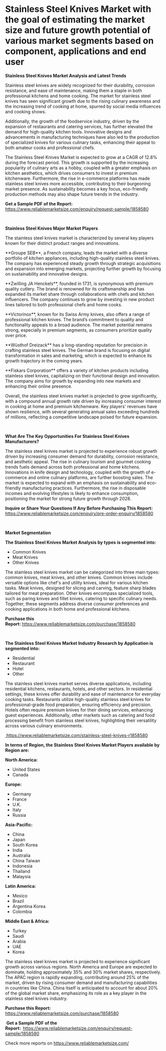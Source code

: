 <p><h1>Stainless Steel Knives Market with the goal of estimating the market size and future growth potential of various market segments based on component, applications and end user</h1></p><p><strong>Stainless Steel Knives Market Analysis and Latest Trends</strong></p>
<p><p>Stainless steel knives are widely recognized for their durability, corrosion resistance, and ease of maintenance, making them a staple in both professional kitchens and home cooking. The market for stainless steel knives has seen significant growth due to the rising culinary awareness and the increasing trend of cooking at home, spurred by social media influences and cooking shows. </p><p>Additionally, the growth of the foodservice industry, driven by the expansion of restaurants and catering services, has further elevated the demand for high-quality kitchen tools. Innovative designs and advancements in manufacturing techniques have also led to the production of specialized knives for various culinary tasks, enhancing their appeal to both amateur cooks and professional chefs.</p><p>The Stainless Steel Knives Market is expected to grow at a CAGR of 12.8% during the forecast period. This growth is supported by the increasing popularity of culinary arts as a hobby, coupled with a greater emphasis on kitchen aesthetics, which drives consumers to invest in premium kitchenware. Furthermore, the rise in e-commerce platforms has made stainless steel knives more accessible, contributing to their burgeoning market presence. As sustainability becomes a key focus, eco-friendly production methods may also shape future trends in the industry.</p></p>
<p><strong>Get a Sample PDF of the Report:&nbsp;</strong> <a href="https://www.reliablemarketsize.com/enquiry/request-sample/1858580?utm_campaign=2180&utm_medium=2&utm_source=Github&utm_content=ia&utm_term=07022025&utm_id=stainless-steel-knives">https://www.reliablemarketsize.com/enquiry/request-sample/1858580</a></p>
<p>&nbsp;</p>
<p><strong>Stainless Steel Knives Major Market Players</strong></p>
<p><p>The stainless steel knives market is characterized by several key players known for their distinct product ranges and innovations. </p><p>**Groupe SEB**, a French company, leads the market with a diverse portfolio of kitchen appliances, including high-quality stainless steel knives. The company has experienced steady growth through strategic acquisitions and expansion into emerging markets, projecting further growth by focusing on sustainability and innovative designs.</p><p>**Zwilling JA Henckels**, founded in 1731, is synonymous with premium quality cutlery. The brand is renowned for its craftsmanship and has expanded its market share through collaborations with chefs and kitchen influencers. The company continues to grow by investing in new product lines tailored to both professional chefs and home cooks.</p><p>**Victorinox**, known for its Swiss Army knives, also offers a range of professional kitchen knives. The brand’s commitment to quality and functionality appeals to a broad audience. The market potential remains strong, especially in premium segments, as consumers prioritize quality over price.</p><p>**Wüsthof Dreizack** has a long-standing reputation for precision in crafting stainless steel knives. The German brand is focusing on digital transformation in sales and marketing, which is expected to enhance its growth trajectory in the coming years.</p><p>**Fiskars Corporation** offers a variety of kitchen products including stainless steel knives, capitalizing on their functional design and innovation. The company aims for growth by expanding into new markets and enhancing their online presence.</p><p>Overall, the stainless steel knives market is projected to grow significantly, with a compound annual growth rate driven by increasing consumer interest in cooking at home and premium kitchenware. Key players' revenues have shown resilience, with several generating annual sales exceeding hundreds of millions, reflecting a competitive landscape poised for future expansion.</p></p>
<p>&nbsp;</p>
<p><strong>What Are The Key Opportunities For Stainless Steel Knives Manufacturers?</strong></p>
<p><p>The stainless steel knives market is projected to experience robust growth driven by increasing consumer demand for durability, corrosion resistance, and aesthetic appeal. The rise in culinary tourism and gourmet cooking trends fuels demand across both professional and home kitchens. Innovations in knife design and technology, coupled with the growth of e-commerce and online culinary platforms, are further boosting sales. The market is expected to expand with an emphasis on sustainability and eco-friendly manufacturing practices. Furthermore, the rise in disposable incomes and evolving lifestyles is likely to enhance consumption, positioning the market for strong future growth through 2028.</p></p>
<p><strong>Inquire or Share Your Questions If Any Before Purchasing This Report:</strong> <a href="https://www.reliablemarketsize.com/enquiry/pre-order-enquiry/1858580?utm_campaign=2180&utm_medium=2&utm_source=Github&utm_content=ia&utm_term=07022025&utm_id=stainless-steel-knives">https://www.reliablemarketsize.com/enquiry/pre-order-enquiry/1858580</a></p>
<p>&nbsp;</p>
<p><strong>Market Segmentation</strong></p>
<p><strong>The Stainless Steel Knives Market Analysis by types is segmented into:</strong></p>
<p><ul><li>Common Knives</li><li>Meat Knives</li><li>Other Knives</li></ul></p>
<p><p>The stainless steel knives market can be categorized into three main types: common knives, meat knives, and other knives. Common knives include versatile options like chef's and utility knives, ideal for various kitchen tasks. Meat knives, designed for slicing and carving, feature sharp blades tailored for meat preparation. Other knives encompass specialized tools, such as paring knives and fillet knives, catering to specific culinary needs. Together, these segments address diverse consumer preferences and cooking applications in both home and professional kitchens.</p></p>
<p><strong>Purchase this Report:&nbsp;</strong><a href="https://www.reliablemarketsize.com/purchase/1858580?utm_campaign=2180&utm_medium=2&utm_source=Github&utm_content=ia&utm_term=07022025&utm_id=stainless-steel-knives">https://www.reliablemarketsize.com/purchase/1858580</a></p>
<p>&nbsp;</p>
<p><strong>The Stainless Steel Knives Market Industry Research by Application is segmented into:</strong></p>
<p><ul><li>Residential</li><li>Restaurant</li><li>Hotel</li><li>Other</li></ul></p>
<p><p>The stainless steel knives market serves diverse applications, including residential kitchens, restaurants, hotels, and other sectors. In residential settings, these knives offer durability and ease of maintenance for everyday cooking tasks. Restaurants utilize high-quality stainless steel knives for professional-grade food preparation, ensuring efficiency and precision. Hotels often require premium knives for their dining services, enhancing guest experiences. Additionally, other markets such as catering and food processing benefit from stainless steel knives, highlighting their versatility across various culinary environments.</p></p>
<p><a href="https://www.reliablemarketsize.com/stainless-steel-knives-r1858580?utm_campaign=2180&utm_medium=2&utm_source=Github&utm_content=ia&utm_term=07022025&utm_id=stainless-steel-knives">&nbsp;https://www.reliablemarketsize.com/stainless-steel-knives-r1858580</a></p>
<p><strong>In terms of Region, the Stainless Steel Knives Market Players available by Region are:</strong></p>
<p>
    <p> <strong> North America: </strong>
        <ul>
            <li>United States</li>
            <li>Canada</li>
        </ul>
        </p> 
    <p> <strong> Europe: </strong>
        <ul>
            <li>Germany</li>
            <li>France</li>
            <li>U.K.</li>
            <li>Italy</li>
            <li>Russia</li>
        </ul>
        </p> 
    <p> <strong> Asia-Pacific: </strong>
        <ul>
            <li>China</li>
            <li>Japan</li>
            <li>South Korea</li>
            <li>India</li>
            <li>Australia</li>
            <li>China Taiwan</li>
            <li>Indonesia</li>
            <li>Thailand</li>
            <li>Malaysia</li>
        </ul>
        </p> 
    <p> <strong> Latin America: </strong>
        <ul>
            <li>Mexico</li>
            <li>Brazil</li>
            <li>Argentina Korea</li>
            <li>Colombia</li>
        </ul>
        </p> 
    <p> <strong> Middle East & Africa: </strong>
        <ul>
            <li>Turkey</li>
            <li>Saudi</li>
            <li>Arabia</li>
            <li>UAE</li>
            <li>Korea</li>
        </ul>
    </p>
    </p>
<p><p>The stainless steel knives market is projected to experience significant growth across various regions. North America and Europe are expected to dominate, holding approximately 35% and 30% market shares, respectively. The APAC region is rapidly expanding, contributing around 25% of the market, driven by rising consumer demand and manufacturing capabilities in countries like China. China itself is anticipated to account for about 20% of the global market share, emphasizing its role as a key player in the stainless steel knives industry.</p></p>
<p><strong>Purchase this Report: </strong><a href="https://www.reliablemarketsize.com/purchase/1858580?utm_campaign=2180&utm_medium=2&utm_source=Github&utm_content=ia&utm_term=07022025&utm_id=stainless-steel-knives">https://www.reliablemarketsize.com/purchase/1858580</a></p>
<p>&nbsp;<strong>Get a Sample PDF of the Report:&nbsp;&nbsp;</strong><a href="https://www.reliablemarketsize.com/enquiry/request-sample/1858580?utm_campaign=2180&utm_medium=2&utm_source=Github&utm_content=ia&utm_term=07022025&utm_id=stainless-steel-knives">https://www.reliablemarketsize.com/enquiry/request-sample/1858580</a></p>
<p><strong></strong></p>
<p>Check more reports on <a href="https://www.reliablemarketsize.com/?utm_campaign=2180&utm_medium=2&utm_source=Github&utm_content=ia&utm_term=07022025&utm_id=stainless-steel-knives">https://www.reliablemarketsize.com/</a></p>